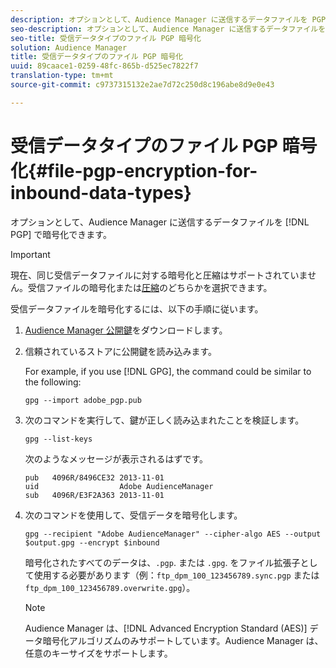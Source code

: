 ```yaml
---
description: オプションとして、Audience Manager に送信するデータファイルを PGP で暗号化できます。
seo-description: オプションとして、Audience Manager に送信するデータファイルを PGP で暗号化できます。
seo-title: 受信データタイプのファイル PGP 暗号化
solution: Audience Manager
title: 受信データタイプのファイル PGP 暗号化
uuid: 89caace1-0259-48fc-865b-d525ec7822f7
translation-type: tm+mt
source-git-commit: c9737315132e2ae7d72c250d8c196abe8d9e0e43

---
```



# 受信データタイプのファイル PGP 暗号化{#file-pgp-encryption-for-inbound-data-types}

オプションとして、Audience Manager に送信するデータファイルを [!DNL PGP] で暗号化できます。

<!-- c_encryption.xml -->

>[!IMPORTANT]
>
>現在、同じ受信データファイルに対する暗号化と圧縮はサポートされていません。受信ファイルの暗号化または[圧縮](../../../integration/sending-audience-data/batch-data-transfer-explained/inbound-file-compression.md)のどちらかを選択できます。

受信データファイルを暗号化するには、以下の手順に従います。

1. [Audience Manager 公開鍵](./assets/adobe_pgp.pub)をダウンロードします。
1. 信頼されているストアに公開鍵を読み込みます。

   For example, if you use [!DNL GPG], the command could be similar to the following:

   `gpg --import adobe_pgp.pub`

1. 次のコマンドを実行して、鍵が正しく読み込まれたことを検証します。

   `gpg --list-keys`

   次のようなメッセージが表示されるはずです。

   ```
   pub   4096R/8496CE32 2013-11-01
   uid                  Adobe AudienceManager
   sub   4096R/E3F2A363 2013-11-01
   ```

1. 次のコマンドを使用して、受信データを暗号化します。

   `gpg --recipient "Adobe AudienceManager" --cipher-algo AES --output $output.gpg --encrypt $inbound`

   暗号化されたすべてのデータは、`.pgp`. または `.gpg`. をファイル拡張子として使用する必要があります（例：`ftp_dpm_100_123456789.sync.pgp` または `ftp_dpm_100_123456789.overwrite.gpg`）。

   >[!NOTE]
   >
   >Audience Manager は、[!DNL Advanced Encryption Standard (AES)] データ暗号化アルゴリズムのみサポートしています。Audience Manager は、任意のキーサイズをサポートします。